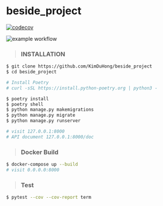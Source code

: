 # beside_project

[![codecov](https://codecov.io/gh/KimDuHong/beside_project/branch/main/graph/badge.svg?token=UL025f7MdR)](https://codecov.io/gh/KimDuHong/beside_project)

![example workflow](https://github.com/KimDuHong/beside_project/actions/workflows/django.yml/badge.svg)

> ### INSTALLATION

```bash
$ git clone https://github.com/KimDuHong/beside_project
$ cd beside_project

# Install Poetry
# curl -sSL https://install.python-poetry.org | python3 -

$ poetry install
$ poetry shell
$ python manage.py makemigrations
$ python manage.py migrate
$ python manage.py runserver

# visit 127.0.0.1:8000
# API document 127.0.0.1:8000/doc
```

> ### Docker Build

```bash
$ docker-compose up --build
# visit 0.0.0.0:8000
```

> ### Test

```bash
$ pytest --cov --cov-report term
```
